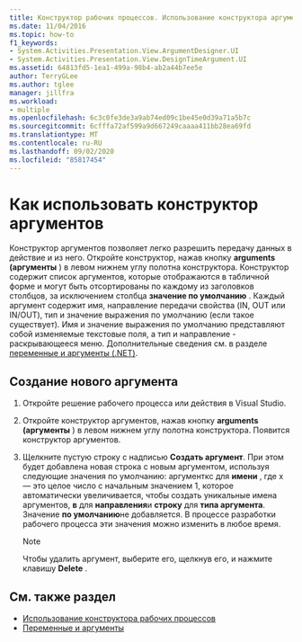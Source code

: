 ```yaml
---
title: Конструктор рабочих процессов. Использование конструктора аргументов
ms.date: 11/04/2016
ms.topic: how-to
f1_keywords:
- System.Activities.Presentation.View.ArgumentDesigner.UI
- System.Activities.Presentation.View.DesignTimeArgument.UI
ms.assetid: 64813fd5-1ea1-499a-98b4-ab2a44b7ee5e
author: TerryGLee
ms.author: tglee
manager: jillfra
ms.workload:
- multiple
ms.openlocfilehash: 6c3c0fe3de3a9ab74ed09c1be45e0d39a71a5b7c
ms.sourcegitcommit: 6cfffa72af599a9d667249caaaa411bb28ea69fd
ms.translationtype: MT
ms.contentlocale: ru-RU
ms.lasthandoff: 09/02/2020
ms.locfileid: "85817454"
---
```

# <a name="how-to-use-the-argument-designer"></a>Как использовать конструктор аргументов

Конструктор аргументов позволяет легко разрешить передачу данных в действие и из него. Откройте конструктор, нажав кнопку **arguments (аргументы** ) в левом нижнем углу полотна конструктора. Конструктор содержит список аргументов, которые отображаются в табличной форме и могут быть отсортированы по каждому из заголовков столбцов, за исключением столбца **значение по умолчанию** . Каждый аргумент содержит имя, направление передачи свойства (IN, OUT или IN/OUT), тип и значение выражения по умолчанию (если такое существует). Имя и значение выражения по умолчанию представляют собой изменяемые текстовые поля, а тип и направление - раскрывающееся меню. Дополнительные сведения см. в разделе [переменные и аргументы (.NET)](/dotnet/framework/windows-workflow-foundation/variables-and-arguments).

## <a name="to-create-a-new-argument"></a>Создание нового аргумента

1. Откройте решение рабочего процесса или действия в Visual Studio.

2. Откройте конструктор аргументов, нажав кнопку **arguments (аргументы** ) в левом нижнем углу полотна конструктора. Появится конструктор аргументов.

3. Щелкните пустую строку с надписью **Создать аргумент**. При этом будет добавлена новая строка с новым аргументом, используя следующие значения по умолчанию: аргументкс для **имени** , где x — это целое число с начальным значением 1, которое автоматически увеличивается, чтобы создать уникальные имена аргументов, **в** для **направления**и **строку** для **типа аргумента**. Значение **по умолчанию**не добавляется. В процессе разработки рабочего процесса эти значения можно изменить в любое время.

    > [!NOTE]
    > Чтобы удалить аргумент, выберите его, щелкнув его, и нажмите клавишу **Delete** .

## <a name="see-also"></a>См. также раздел

- [Использование конструктора рабочих процессов](developing-applications-with-the-workflow-designer.md)
- [Переменные и аргументы](/dotnet/framework/windows-workflow-foundation/variables-and-arguments)
